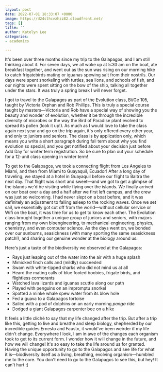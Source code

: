 ```yaml
---
layout: post
date: 2022-07-01 18:33:07 +0000
image: https://d24slhcvzhzz82.cloudfront.net/
tags: []
title: ''
author: Katelyn Lee
categories:
- academics

---
```

It's been over three months since my trip to the Galapagos, and I am still thinking about it. For seven days, we all woke up at 5:30 am on the boat, ate breakfast together, and went out as the sun was rising on our morning hike to catch frigatebirds mating or iguanas spewing salt from their nostrils. Our days were spent snorkeling with turtles, sea lions, and schools of fish, and our nights were spent sitting on the bow of the ship, talking all together under the stars. It was truly a spring break I will never forget.

I got to travel to the Galapagos as part of the Evolution class, Bi/Ge 105, taught by Victoria Orphan and Rob Phillips. This is truly a special course taught by masters—Victoria and Rob have a special way of showing you the beauty and wonder of evolution, whether it be through the incredible diversity of microbes or the way the Bird of Paradise plant evolved to spread its pollen (look it up!). As much as I would love to take the class again next year and go on the trip again, it's only offered every other year, and only to juniors and seniors. The class is by application only, which means you write a short paragraph during fall term about why you find evolution so special, and you get notified about your decision just before Add Day for winter term registration. So be sure to plan out your schedule for a 12-unit class opening in winter term!

To get to the Galapagos, we took a connecting flight from Los Angeles to Miami, and then from Miami to Guayaquil, Ecuador! After a long day of traveling, we stayed at a hotel in Guayaquil before our flight to Baltra the next day. That flight was short and sweet—and we got to get a glimpse of the islands we'd be visiting while flying over the islands. We finally arrived on our boat over a day and a half after we first left campus, and the crew was just so welcoming. I had never slept on a boat before, and it was definitely an adjustment to falling asleep to the rocking waves. Once we set sail, we essentially got cut off from the world—without cellular service or Wifi on the boat, it was time for us to get to know each other. The Evolution class brought together a unique group of juniors and seniors, with majors ranging from my own bioengineering, to mechanical engineering, physics, chemistry, and even computer science. As the days went on, we bonded over our sunburns, seasickness (with many sporting the same seasickness patch!), and sharing our genuine wonder at the biology around us.

Here's just a taste of the biodiversity we observed at the Galapagos:

* Rays just leaping out of the water into the air with a huge splash
* Mimicked finch calls and (mildly) succeeded
* Swam with white-tipped sharks who did not mind us at all
* Heard the mating calls of blue footed boobies, frigate birds, and flightless cormorants
* Watched lava lizards and iguanas scuttle along our path
* Played with penguins on an impromptu snorkel
* Spotted a minke whale spew water from its blow hole
* Fed a guava to a Galapagos tortoise
* Sailed with a pod of dolphins on an early morning _panga_ ride
* Dodged a giant Galapagos carpenter bee on a hike

It feels a little cliché to say that my life changed after the trip. But after a trip like this, getting to live and breathe and sleep biology, shepherded by our incredible guides Ernesto and Fausto, it would've been weirder if my life didn't change. Everywhere I look, I am in awe of the changes each organism took to get to its current form. I wonder how it will change in the future, and how we will change! It's so easy to take the life around us for granted. Having the unique opportunity to go to the Galapagos and see life for what it is—biodiversity itself as a living, breathing, evolving organism—humbled me to the core. You don't need to go to the Galapagos to see this, but hey! It can't hurt :)